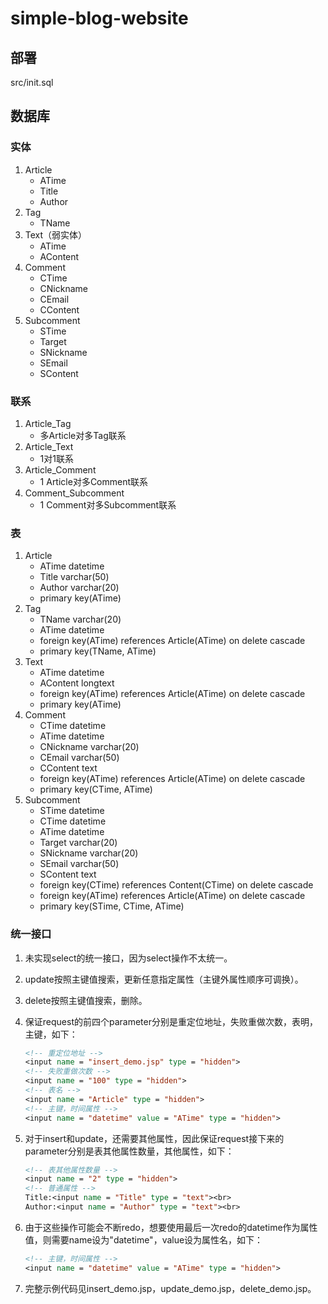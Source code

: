 # simple-blog-website

## 部署

src/init.sql

## 数据库

### 实体

1. Article
    - ATime
    - Title
    - Author
2. Tag
    - TName
3. Text（弱实体）
    - ATime
    - AContent
4. Comment
    - CTime
    - CNickname
    - CEmail
    - CContent
5. Subcomment
    - STime
    - Target
    - SNickname
    - SEmail
    - SContent

### 联系

1. Article_Tag
    - 多Article对多Tag联系
2. Article_Text
    - 1对1联系
3. Article_Comment
    - 1 Article对多Comment联系
4. Comment_Subcomment
    - 1 Comment对多Subcomment联系

### 表

1. Article
    - ATime datetime
    - Title varchar(50)
    - Author varchar(20)
    - primary key(ATime)
2. Tag
    - TName varchar(20)
    - ATime datetime
    - foreign key(ATime) references Article(ATime) on delete cascade
    - primary key(TName, ATime)
3. Text
    - ATime datetime
    - AContent longtext
    - foreign key(ATime) references Article(ATime) on delete cascade
    - primary key(ATime)
4. Comment
    - CTime datetime
    - ATime datetime
    - CNickname varchar(20)
    - CEmail varchar(50)
    - CContent text
    - foreign key(ATime) references Article(ATime) on delete cascade
    - primary key(CTime, ATime)
5. Subcomment
    - STime datetime
    - CTime datetime
    - ATime datetime
    - Target varchar(20)
    - SNickname varchar(20)
    - SEmail varchar(50)
    - SContent text
    - foreign key(CTime) references Content(CTime) on delete cascade
    - foreign key(ATime) references Article(ATime) on delete cascade
    - primary key(STime, CTime, ATime)

### 统一接口

1. 未实现select的统一接口，因为select操作不太统一。
2. update按照主键值搜索，更新任意指定属性（主键外属性顺序可调换）。
3. delete按照主键值搜索，删除。
4. 保证request的前四个parameter分别是重定位地址，失败重做次数，表明，主键，如下：

    ```jsp
    <!-- 重定位地址 -->
    <input name = "insert_demo.jsp" type = "hidden">
    <!-- 失败重做次数 -->
    <input name = "100" type = "hidden">
    <!-- 表名 -->
    <input name = "Article" type = "hidden">
    <!-- 主键，时间属性 -->
    <input name = "datetime" value = "ATime" type = "hidden">
    ```

5. 对于insert和update，还需要其他属性，因此保证request接下来的parameter分别是表其他属性数量，其他属性，如下：

    ```jsp
    <!-- 表其他属性数量 -->
    <input name = "2" type = "hidden">
    <!-- 普通属性 -->
    Title:<input name = "Title" type = "text"><br>
    Author:<input name = "Author" type = "text"><br>
    ```

6. 由于这些操作可能会不断redo，想要使用最后一次redo的datetime作为属性值，则需要name设为"datetime"，value设为属性名，如下：

    ```jsp
    <!-- 主键，时间属性 -->
    <input name = "datetime" value = "ATime" type = "hidden">
    ```

7. 完整示例代码见insert_demo.jsp，update_demo.jsp，delete_demo.jsp。

